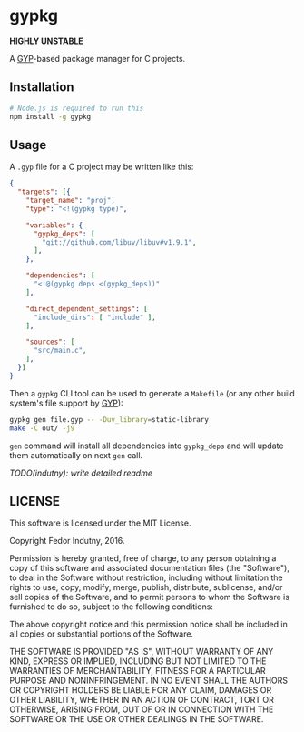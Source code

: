 # gypkg

**HIGHLY UNSTABLE**

A [GYP][0]-based package manager for C projects.

## Installation

```bash
# Node.js is required to run this
npm install -g gypkg
```

## Usage

A `.gyp` file for a C project may be written like this:
```json
{
  "targets": [{
    "target_name": "proj",
    "type": "<!(gypkg type)",

    "variables": {
      "gypkg_deps": [
        "git://github.com/libuv/libuv#v1.9.1",
      ],
    },

    "dependencies": [
      "<!@(gypkg deps <(gypkg_deps))"
    ],

    "direct_dependent_settings": [
      "include_dirs": [ "include" ],
    ],

    "sources": [
      "src/main.c",
    ],
  }]
}
```

Then a `gypkg` CLI tool can be used to generate a `Makefile` (or any other
build system's file support by [GYP][0]):

```bash
gypkg gen file.gyp -- -Duv_library=static-library
make -C out/ -j9
```

`gen` command will install all dependencies into `gypkg_deps` and will update
them automatically on next `gen` call.

*TODO(indutny): write detailed readme*

## LICENSE

This software is licensed under the MIT License.

Copyright Fedor Indutny, 2016.

Permission is hereby granted, free of charge, to any person obtaining a
copy of this software and associated documentation files (the
"Software"), to deal in the Software without restriction, including
without limitation the rights to use, copy, modify, merge, publish,
distribute, sublicense, and/or sell copies of the Software, and to permit
persons to whom the Software is furnished to do so, subject to the
following conditions:

The above copyright notice and this permission notice shall be included
in all copies or substantial portions of the Software.

THE SOFTWARE IS PROVIDED "AS IS", WITHOUT WARRANTY OF ANY KIND, EXPRESS
OR IMPLIED, INCLUDING BUT NOT LIMITED TO THE WARRANTIES OF
MERCHANTABILITY, FITNESS FOR A PARTICULAR PURPOSE AND NONINFRINGEMENT. IN
NO EVENT SHALL THE AUTHORS OR COPYRIGHT HOLDERS BE LIABLE FOR ANY CLAIM,
DAMAGES OR OTHER LIABILITY, WHETHER IN AN ACTION OF CONTRACT, TORT OR
OTHERWISE, ARISING FROM, OUT OF OR IN CONNECTION WITH THE SOFTWARE OR THE
USE OR OTHER DEALINGS IN THE SOFTWARE.

[0]: https://gyp.gsrc.io/
